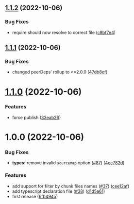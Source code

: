 ## [1.1.2](https://github.com/DuCanhGH/rollup-plugin-terser/compare/v1.1.1...v1.1.2) (2022-10-06)


### Bug Fixes

* require should now resolve to correct file ([c8bf7e4](https://github.com/DuCanhGH/rollup-plugin-terser/commit/c8bf7e43926e98c44911cad220feb7fe5c5d2f0f))

## [1.1.1](https://github.com/DuCanhGH/rollup-plugin-terser/compare/v1.1.0...v1.1.1) (2022-10-06)


### Bug Fixes

* changed peerDeps' rollup to >=2.0.0 ([47db8ef](https://github.com/DuCanhGH/rollup-plugin-terser/commit/47db8ef16326f75d5adc600c5c6c997acc7dc96f))

# [1.1.0](https://github.com/DuCanhGH/rollup-plugin-terser/compare/v1.0.0...v1.1.0) (2022-10-06)


### Features

* force publish ([33eab26](https://github.com/DuCanhGH/rollup-plugin-terser/commit/33eab26c140937ec9c96fef54b8ec6e642e53e05))

# 1.0.0 (2022-10-06)


### Bug Fixes

* **types:** remove invalid `sourcemap` option ([#87](https://github.com/DuCanhGH/rollup-plugin-terser/issues/87)) ([4ec782d](https://github.com/DuCanhGH/rollup-plugin-terser/commit/4ec782d9eb65c08600686cb5ff3163c5b39f0029))


### Features

* add support for filter by chunk files names ([#37](https://github.com/DuCanhGH/rollup-plugin-terser/issues/37)) ([cee12af](https://github.com/DuCanhGH/rollup-plugin-terser/commit/cee12af550ee671865e03a8b546a81f191873b8b))
* add typescript declaration file ([#38](https://github.com/DuCanhGH/rollup-plugin-terser/issues/38)) ([d1d5a61](https://github.com/DuCanhGH/rollup-plugin-terser/commit/d1d5a61f8d86d56b80a9b56fa972531eb2d61842))
* first release ([6fb4945](https://github.com/DuCanhGH/rollup-plugin-terser/commit/6fb49458bebda68cfe3f15ffbc182ce706a831c3))
